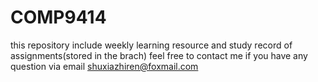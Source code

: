 # COMP9414
this repository include weekly learning resource and study record of assignments(stored in the brach) 
feel free to contact me if you have any question via email shuxiazhiren@foxmail.com
